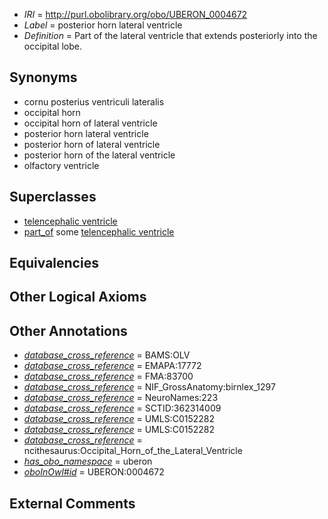  * *IRI* = http://purl.obolibrary.org/obo/UBERON_0004672
 * *Label* = posterior horn lateral ventricle
 * *Definition* = Part of the lateral ventricle that extends posteriorly into the occipital lobe.

## Synonyms

 * cornu posterius ventriculi lateralis
 * occipital horn
 * occipital horn of lateral ventricle
 * posterior horn lateral ventricle
 * posterior horn of lateral ventricle
 * posterior horn of the lateral ventricle
 * olfactory ventricle

## Superclasses

 * [telencephalic ventricle](../../UBERON/85/UBERON_0002285.md)
 * [part_of](../../BFO/50/BFO_0000050.md) some [telencephalic ventricle](../../UBERON/85/UBERON_0002285.md)

## Equivalencies


## Other Logical Axioms


## Other Annotations

 * *[database_cross_reference](../../ef/oboInOwl#hasDbXref.md)* = BAMS:OLV
 * *[database_cross_reference](../../ef/oboInOwl#hasDbXref.md)* = EMAPA:17772
 * *[database_cross_reference](../../ef/oboInOwl#hasDbXref.md)* = FMA:83700
 * *[database_cross_reference](../../ef/oboInOwl#hasDbXref.md)* = NIF_GrossAnatomy:birnlex_1297
 * *[database_cross_reference](../../ef/oboInOwl#hasDbXref.md)* = NeuroNames:223
 * *[database_cross_reference](../../ef/oboInOwl#hasDbXref.md)* = SCTID:362314009
 * *[database_cross_reference](../../ef/oboInOwl#hasDbXref.md)* = UMLS:C0152282
 * *[database_cross_reference](../../ef/oboInOwl#hasDbXref.md)* = UMLS:C0152282
 * *[database_cross_reference](../../ef/oboInOwl#hasDbXref.md)* = ncithesaurus:Occipital_Horn_of_the_Lateral_Ventricle
 * *[has_obo_namespace](../../ce/oboInOwl#hasOBONamespace.md)* = uberon
 * *[oboInOwl#id](../../id/oboInOwl#id.md)* = UBERON:0004672

## External Comments

